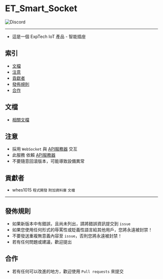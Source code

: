 # ET_Smart_Socket
<img alt="Discord" src="https://img.shields.io/discord/926545182407688273">

------

- 這是一個 ExpTech IoT 產品 - 智能插座

## 索引
- [文檔](#文檔)
- [注意](#注意)
- [貢獻者](#貢獻者)
- [發佈規則](#發佈規則)
- [合作](#合作)

## 文檔
- [相關文檔](https://github.com/ExpTechTW/ExpTech-Home#%E6%96%87%E6%AA%94)

## 注意
- 採用 `WebSocket` 與 [API服務器](https://github.com/ExpTechTW/API) 交互
- 此服務 依賴 [API服務器](https://github.com/ExpTechTW/API)
- 不要隨意回滾版本，可能導致設備異常

## 貢獻者
- whes1015 `程式開發` `附加資料庫` `文檔`

------

## 發佈規則
- 如果新版本中有錯誤，且尚未列出，請將錯誤資訊提交到 ```issue```
- 如果您使用任何形式的辱罵性或貶義性語言給其他用戶，您將永遠被封禁！
- 不要發送重複無意義內容至 ```issue```，否則您將永遠被封禁！
- 若有任何問題或建議，歡迎提出

## 合作
- 若有任何可以改進的地方，歡迎使用 ```Pull requests``` 來提交
